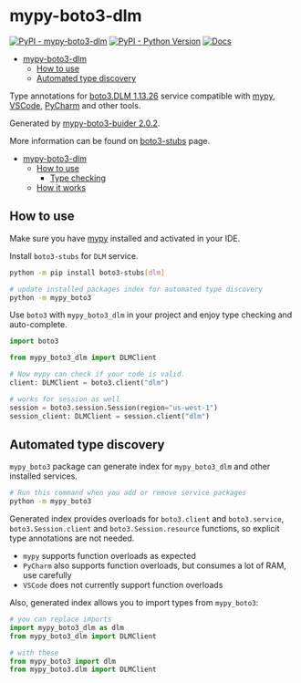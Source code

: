 # mypy-boto3-dlm

[![PyPI - mypy-boto3-dlm](https://img.shields.io/pypi/v/mypy-boto3-dlm.svg?color=blue)](https://pypi.org/project/mypy-boto3-dlm)
[![PyPI - Python Version](https://img.shields.io/pypi/pyversions/mypy-boto3-dlm.svg?color=blue)](https://pypi.org/project/mypy-boto3-dlm)
[![Docs](https://img.shields.io/readthedocs/mypy-boto3-builder.svg?color=blue)](https://mypy-boto3-builder.readthedocs.io/)

- [mypy-boto3-dlm](#mypy-boto3-dlm)
  - [How to use](#how-to-use)
  - [Automated type discovery](#automated-type-discovery)


Type annotations for
[boto3.DLM 1.13.26](https://boto3.amazonaws.com/v1/documentation/api/1.13.26/reference/services/dlm.html#DLM) service
compatible with [mypy](https://github.com/python/mypy), [VSCode](https://code.visualstudio.com/),
[PyCharm](https://www.jetbrains.com/pycharm/) and other tools.

Generated by [mypy-boto3-buider 2.0.2](https://github.com/vemel/mypy_boto3_builder).

More information can be found on [boto3-stubs](https://pypi.org/project/boto3-stubs/) page.

- [mypy-boto3-dlm](#mypy-boto3-dlm)
  - [How to use](#how-to-use)
    - [Type checking](#type-checking)
  - [How it works](#how-it-works)

## How to use

Make sure you have [mypy](https://github.com/python/mypy) installed and activated in your IDE.

Install `boto3-stubs` for `DLM` service.

```bash
python -m pip install boto3-stubs[dlm]

# update installed packages index for automated type discovery
python -m mypy_boto3
```

Use `boto3` with `mypy_boto3_dlm` in your project and enjoy type checking and auto-complete.

```python
import boto3

from mypy_boto3_dlm import DLMClient

# Now mypy can check if your code is valid.
client: DLMClient = boto3.client("dlm")

# works for session as well
session = boto3.session.Session(region="us-west-1")
session_client: DLMClient = session.client("dlm")

```

## Automated type discovery

`mypy_boto3` package can generate index for `mypy_boto3_dlm` and other installed services.

```bash
# Run this command when you add or remove service packages
python -m mypy_boto3
```

Generated index provides overloads for `boto3.client` and `boto3.service`,
`boto3.Session.client` and `boto3.Session.resource` functions,
so explicit type annotations are not needed.

- `mypy` supports function overloads as expected
- `PyCharm` also supports function overloads, but consumes a lot of RAM, use carefully
- `VSCode` does not currently support function overloads

Also, generated index allows you to import types from `mypy_boto3`:

```python
# you can replace imports
import mypy_boto3_dlm as dlm
from mypy_boto3_dlm import DLMClient

# with these
from mypy_boto3 import dlm
from mypy_boto3.dlm import DLMClient
```